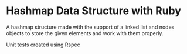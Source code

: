 # Hashmap Data Structure with Ruby

A hashmap structure made with the support of a linked list and nodes objects to store the given elements and work with them properly.

Unit tests created using Rspec
